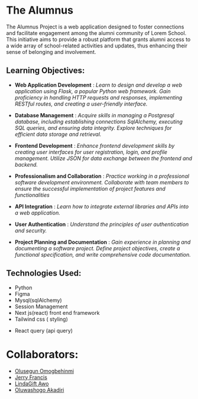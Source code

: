 # The Alumnus

The Alumnus Project is a web application designed to foster connections and facilitate engagement among the alumni community of Lorem School. This initiative aims to provide a robust platform that grants alumni access to a wide array of school-related activities and updates, thus enhancing their sense of belonging and involvement.

## Learning Objectives:

- **Web Application Development** : *Learn to design and develop a web application using Flask, a popular Python web framework. Gain proficiency in handling HTTP requests and responses, implementing RESTful routes, and creating a user-friendly interface.*

- **Database Management** : *Acquire skills in managing a Postgresql database, including establishing connections SqlAlchemy, executing SQL queries, and ensuring data integrity. Explore techniques for efficient data storage and retrieval.*

- **Frontend Development** : *Enhance frontend development skills by creating user interfaces for user registration, login, and profile management. Utilize JSON for data exchange between the frontend and backend.*

- **Professionalism and Collaboration** : *Practice working in a professional software development environment. Collaborate with team members to ensure the successful implementation of project features and functionalities*

- **API Integration** : *Learn how to integrate external libraries and APIs into a web application.*

- **User Authentication** : *Understand the principles of user authentication and security.*

- **Project Planning and Documentation** : *Gain experience in planning and documenting a software project. Define project objectives, create a functional specification, and write comprehensive code documentation.*

## Technologies Used:

- Python
- Figma
- Mysql(sqlAlchemy)
- Session Management
- Next js(react) front end framework 
- Tailwind css ( styling)
* React query (api query)


# Collaborators:

- [Olusegun Omogbehinmi](https://github.com/CodewithSegNet)
- [Jerry Francis](https://github.com/Jerrydev01)
- [LindaGift Awo](https://github.com/Linda-Gift)
- [Oluwashogo Akadiri](https://github.com/ShogoMark)
